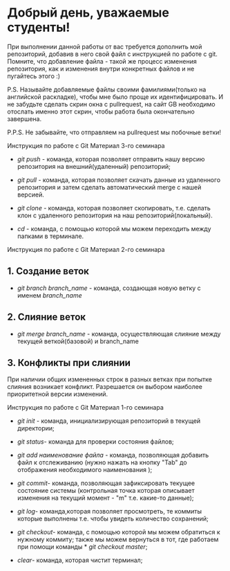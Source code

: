 # Добрый день, уважаемые студенты! 
  При выполнении данной работы от вас требуется дополнить мой репозиторий, добавив в него свой файл с инструкцией по работе с git. Помните, что добавление файла - такой же процесс изменения репозитория, как и изменения внутри конкретных файлов и не пугайтесь этого :)

  P.S. Называйте добавляемые файлы своими фамилиями(только на английской раскладке), чтобы мне было проще их идентифицировать. И не забудьте сделать скрин окна с pullrequest, на сайт GB необходимо отослать именно этот скрин, чтобы работа была окончательно завершена.

  P.P.S. Не забывайте, что отправляем на pullrequest мы побочные ветки!
  
Инструкция по работе с Git
Материал 3-го семинара

* *git push* - команда, которая позволяет отправить нашу версию репозитория на внешний(удаленный) репозиторий;

* *git pull* - команда, которая позволяет скачать данные из удаленного репозитория и затем сделать автоматический merge с нашей версией.

* *git clone* - команда, которая позволяет скопировать, т.е. сделать клон с удаленного репозитория  на наш репозиторий(локальный).

* *cd* - команда, с помощью которой мы можем переходить между папками в терминале.

Инструкция по работе с Git
Материал 2-го семинара


## 1. Создание веток

* *git branch branch_name* - команда, создающая новую ветку с именем *branch_name*

## 2. Слияние веток

* *git merge branch_name* - команда, осуществляющая слияние между текущей веткой(базовой) и branch_name

## 3. Конфликты при слиянии

При наличии общих измененных строк в разных ветках при попытке слияния возникает конфликт. Разрешается он выбором наиболее приоритетной версии изменений.

Инструкция по работе с Git
Материал 1-го семинара


* *git init* - команда, инициализирующая репозиторий в текущей директории;

* *git status*- команда для проверки состояния файлов;

* *git add наименование файла* - команда, позволяющая добавить файл к отслеживанию (нужно нажать на кнопку "Tab" до отображения необходимого наименования );

* *git commit*-  команда, позволяющая зафиксировать текущее состояние системы (контрольная точка которая описывает изменения на текущий момент - "m" т.е. какие-то данные);

* *git log*- команда,которая позволяет просмотреть, те коммиты которые выполнены т.е. чтобы увидеть количество сохранений;

* *git checkout*-  команда, с помощью которой мы можем обратиться к нужному коммиту; также мы можем вернуться в тот, где работаем при помощи команды * *git checkout master*;    

* *clear*- команда, которая чистит терминал;